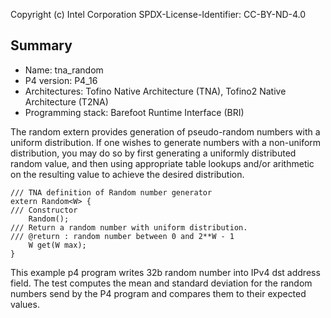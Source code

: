
Copyright (c) Intel Corporation
SPDX-License-Identifier: CC-BY-ND-4.0


## Summary

* Name: tna_random
* P4 version: P4_16
* Architectures: Tofino Native Architecture (TNA), Tofino2 Native Architecture (T2NA)
* Programming stack: Barefoot Runtime Interface (BRI)

The random extern provides generation of pseudo-random numbers with a uniform
distribution. If one wishes to generate numbers with a non-uniform distribution,
you may do so by first generating a uniformly distributed random value, and
then using appropriate table lookups and/or arithmetic on the resulting value
to achieve the desired distribution.

```
/// TNA definition of Random number generator 
extern Random<W> {
/// Constructor
    Random();
/// Return a random number with uniform distribution. 
/// @return : random number between 0 and 2**W - 1
    W get(W max);
}			
```

This example p4 program writes 32b random number into IPv4 dst address field.
The test computes the mean and standard deviation for the random numbers send by
the P4 program and compares them to their expected values.
